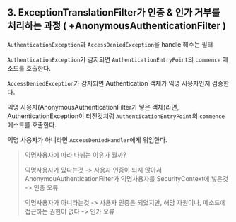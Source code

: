 ## 3. ExceptionTranslationFilter가 인증 & 인가 거부를 처리하는 과정 ( +AnonymousAuthenticationFilter )

`AuthenticationException`과 `AccessDeniedException`을 handle 해주는 필터

`AuthenticationException`가 감지되면 `AuthenticationEntryPoint`의 `commence` 메소드를 호출한다.

`AccessDeniedException`가 감지되면 Authentication 객체가 익명 사용자인지 검증한다.

익명 사용자(AnonymousAuthenticationFilter가 넣은 객체)라면, AuthenticationException이 터진것처럼 `AuthenticationEntryPoint`의 `commence` 메소드를 호출한다.

익명 사용자가 아니라면 `AccessDeniedHandler`에게 위임한다.

> 익명사용자에 따라 나뉘는 이유가 뭘까?
>
> 익명사용자가 있다는것 -> 사용자 인증이 되지 않아서 AnonymouAuthenticationFilter가 익명사용자를 SecurityContext에 넣은것 -> 인증 오류
>
> 익명사용자가 아니라는것 -> 사용자 인증은 되었지만, 해당 자원이나, 메소드에 접근하는 권한이 없다 -> 인가 오류